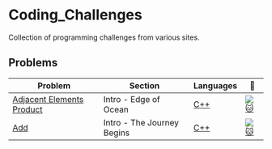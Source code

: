 # Coding_Challenges
Collection of programming challenges from various sites.

## Problems
| Problem | Section | Languages | :link: |
| - | - | - | - |
| [Adjacent Elements Product](https://github.com/WuydtsGithub/Coding_Challenges/tree/master/Code%20Fights/Adjacent%20Elements%20Product) | Intro - Edge of Ocean | [C++](https://github.com/WuydtsGithub/Coding_Challenges/blob/master/Code%20Fights/Adjacent%20Elements%20Product/AdjacentElementsProduct.cpp) | [![:cat:](https://app.codesignal.com/img/favicon-32x32.png)](https://app.codesignal.com/arcade/intro/level-2/xzKiBHjhoinnpdh6m) |
| [Add](https://github.com/WuydtsGithub/Coding_Challenges/tree/master/Code%20Fights/Add) | Intro - The Journey Begins | [C++](https://github.com/WuydtsGithub/Coding_Challenges/blob/master/Code%20Fights/Add/Add.cpp) | [![:cat:](https://app.codesignal.com/img/favicon-32x32.png)](https://app.codesignal.com/arcade/intro/level-2/xzKiBHjhoinnpdh6m)
